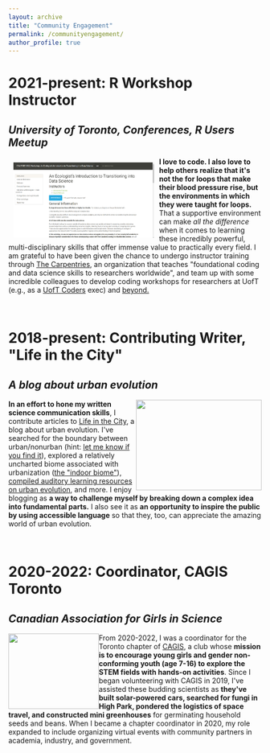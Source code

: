 ```yaml
---
layout: archive
title: "Community Engagement"
permalink: /communityengagement/
author_profile: true
---
```


# 2021-present: R Workshop Instructor
## *University of Toronto, Conferences, R Users Meetup*

<div class="fade-in-image">
  <img style="float: left;" src= "/images/workshop_screenshot.png" width="280" height="150" hspace="10" vspace="10">
</div>

**I love to code. I also love to help others realize that it's not the for loops that make their blood pressure rise, but the environments in which they were taught for loops.** That a supportive environment can make *all the difference* when it comes to learning these incredibly powerful, multi-disciplinary skills that offer immense value to practically every field. I am grateful to have been given the chance to undergo instructor training through [The Carpentries](https://carpentries.org/), an organization that teaches "foundational coding and data science skills to researchers worldwide", and team up with some incredible colleagues to develop coding workshops for researchers at UofT (e.g., as a [UofT Coders](https://uoftcoders.github.io/) exec) and [beyond.](/portfolio.md)


<br />

# 2018-present: Contributing Writer, "Life in the City"
## *A blog about urban evolution*

<div class="fade-in-image">
  <img style="float: right;" src="https://i0.wp.com/urbanevolution-litc.com/wp-content/uploads/2021/10/Ameiva_LITC-01.png?w=900&ssl=1" width="250" height="180" >
</div>

**In an effort to hone my written science communication skills**, I contribute articles to [Life in the City](https://urbanevolution-litc.com/author/sophie-breitbart/), a blog about urban evolution. I've searched for the boundary between urban/nonurban (hint: [let me know if you find it](https://urbanevolution-litc.com/2019/07/30/urbanization-beyond-where-the-sidewalk-ends/)), explored a relatively uncharted biome associated with urbanization ([the "indoor biome"](https://urbanevolution-litc.com/2019/09/03/what-is-the-indoor-biome/)), [compiled auditory learning resources on urban evolution](https://urbanevolution-litc.com/2018/12/14/audible-resources-for-urban-evolution/), and more. I enjoy blogging as **a way to challenge myself by breaking down a complex idea into fundamental parts.** I also see it as **an opportunity to inspire the public by using accessible language** so that they, too, can appreciate the amazing world of urban evolution.

<br />

# 2020-2022: Coordinator, CAGIS Toronto
## *Canadian Association for Girls in Science*

<div class="fade-in-image">
  <img style="float: left;" src="https://girlsinscience.ca/wp-content/uploads/2018/08/Cagis_logo_colour.jpg" width="180" height="150" >
</div>

From 2020-2022, I was a coordinator for the Toronto chapter of [CAGIS](https://girlsinscience.ca/what-is-cagis/), a club whose **mission is to encourage young girls and gender non-conforming youth (age 7-16) to explore the STEM fields with hands-on activities**. Since I began volunteering with CAGIS in 2019, I've assisted these budding scientists as **they've built solar-powered cars, searched for fungi in High Park, pondered the logistics of space travel, and constructed mini greenhouses** for germinating household seeds and beans. When I became a chapter coordinator in 2020, my role expanded to include organizing virtual events with community partners in academia, industry, and government.  
